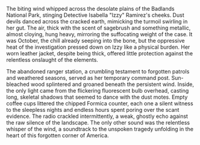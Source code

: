 The biting wind whipped across the desolate plains of the Badlands National Park, stinging Detective Isabella "Izzy" Ramirez's cheeks.  Dust devils danced across the cracked earth, mimicking the turmoil swirling in her gut.  The air, thick with the scent of sagebrush and something metallic, almost cloying, hung heavy, mirroring the suffocating weight of the case.  It was October, the chill already seeping into the bone, but the oppressive heat of the investigation pressed down on Izzy like a physical burden.  Her worn leather jacket, despite being thick, offered little protection against the relentless onslaught of the elements.

The abandoned ranger station, a crumbling testament to forgotten patrols and weathered seasons, served as her temporary command post.  Sun-bleached wood splintered and groaned beneath the persistent wind.  Inside, the only light came from the flickering fluorescent bulb overhead, casting long, skeletal shadows that seemed to dance with the dust motes.  Empty coffee cups littered the chipped Formica counter, each one a silent witness to the sleepless nights and endless hours spent poring over the scant evidence.  The radio crackled intermittently, a weak, ghostly echo against the raw silence of the landscape. The only other sound was the relentless whisper of the wind, a soundtrack to the unspoken tragedy unfolding in the heart of this forgotten corner of America.
